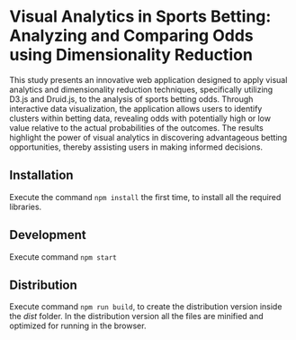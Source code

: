 # Visual Analytics in Sports Betting: Analyzing and Comparing Odds using Dimensionality Reduction

This study presents an innovative web application designed to apply visual analytics and dimensionality reduction techniques, specifically utilizing D3.js and Druid.js, to the analysis of sports betting odds. Through interactive data visualization, the application allows users to identify clusters within betting data, revealing odds with potentially high or low value relative to the actual probabilities of the outcomes. The results highlight the power of visual analytics in discovering advantageous betting opportunities, thereby assisting users in making informed decisions.

 ## Installation
Execute the command `npm install` the first time, to install all the required libraries.

 ## Development
Execute command `npm start`

 ## Distribution
Execute command `npm run build`, to create the distribution version inside the _dist_ folder. In the distribution version all the files are minified and optimized for running in the browser.
